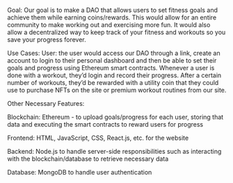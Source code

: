 Goal:
Our goal is to make a DAO that allows users to set fitness goals and achieve them while earning coins/rewards. This would allow for an entire community to make working out and exercising more fun. It would also allow a decentralized way to keep track of your fitness and workouts so you save your progress forever.

Use Cases:
User: the user would access our DAO through a link, create an account to login to their personal dashboard and then be able to set their goals and progress using Ethereum smart contracts. Whenever a user is done with a workout, they’d login and record their progress. After a certain number of workouts, they’d be rewarded with a utility coin that they could use to purchase NFTs on the site or premium workout routines from our site.

Other Necessary Features:

Blockchain:
Ethereum - to upload goals/progress for each user, storing that data and executing the smart contracts to reward users for progress

Frontend:
HTML, JavaScript, CSS, React.js, etc. for the website

Backend:
Node.js to handle server-side responsibilities such as interacting with the blockchain/database to retrieve necessary data

Database:
MongoDB to handle user authentication
